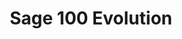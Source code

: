 ---
title: "Sage 100 Evolution"
type: help
source: "sage-100-evolution"
tags: ["gettingstarted", "sage-100-evolution"]
---